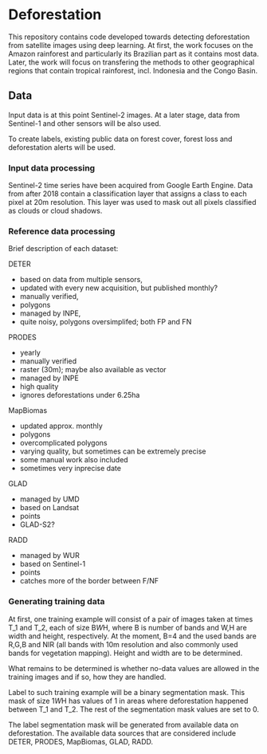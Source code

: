 # Deforestation

This repository contains code developed towards detecting deforestation from satellite images using deep learning. At first, the work focuses on the Amazon rainforest and particularly its Brazilian part as it contains most data. Later, the work will focus on transfering the methods to other geographical regions that contain tropical rainforest, incl. Indonesia and the Congo Basin.


## Data 
Input data is at this point Sentinel-2 images. At a later stage, data from Sentinel-1 and other sensors will be also used.

To create labels, existing public data on forest cover, forest loss and deforestation alerts will be used.


### Input data processing

Sentinel-2 time series have been acquired from Google Earth Engine. Data from after 2018 contain a classification layer that assigns a class to each pixel at 20m resolution. This layer was used to mask out all pixels classified as clouds or cloud shadows.


### Reference data processing

Brief description of each dataset:

DETER
- based on data from multiple sensors, 
- updated with every new acquisition, but published monthly?
- manually verified, 
- polygons
- managed by INPE, 
- quite noisy, polygons oversimplifed; both FP and FN

PRODES
- yearly
- manually verified
- raster (30m); maybe also available as vector
- managed by INPE
- high quality
- ignores deforestations under 6.25ha

MapBiomas
- updated approx. monthly
- polygons
- overcomplicated polygons
- varying quality, but sometimes can be extremely precise
- some manual work also included
- sometimes very inprecise date

GLAD
- managed by UMD
- based on Landsat
- points
- GLAD-S2?

RADD
- managed by WUR
- based on Sentinel-1
- points
- catches more of the border between F/NF

### Generating training data

At first, one training example will consist of a pair of images taken at times T_1 and T_2, each of size B*W*H, where B is number of bands and W,H are width and height, respectively. At the moment, B=4 and the used bands are R,G,B and NIR (all bands with 10m resolution and also commonly used bands for vegetation mapping). Height and width are to be determined.

What remains to be determined is whether no-data values are allowed in the training images and if so, how they are handled.


Label to such training example will be a binary segmentation mask. This mask of size 1*W*H has values of 1 in areas where deforestation happened between T_1 and T_2. The rest of the segmentation mask values are set to 0.

The label segmentation mask will be generated from available data on deforestation. The available data sources that are considered include DETER, PRODES, MapBiomas, GLAD, RADD. 
 

